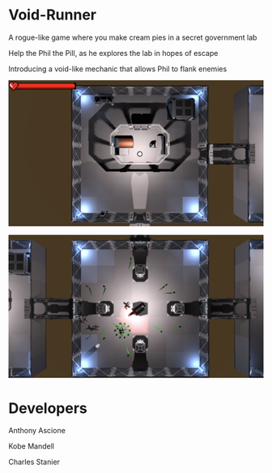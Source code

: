 # Void-Runner
A rogue-like game where you make cream pies in a secret government lab

Help the Phil the Pill, as he explores the lab in hopes of escape

Introducing a void-like mechanic that allows Phil to flank enemies

![](Images/Pic1.png)

![](Images/Pic2.png)

# Developers
Anthony Ascione

Kobe Mandell

Charles Stanier
